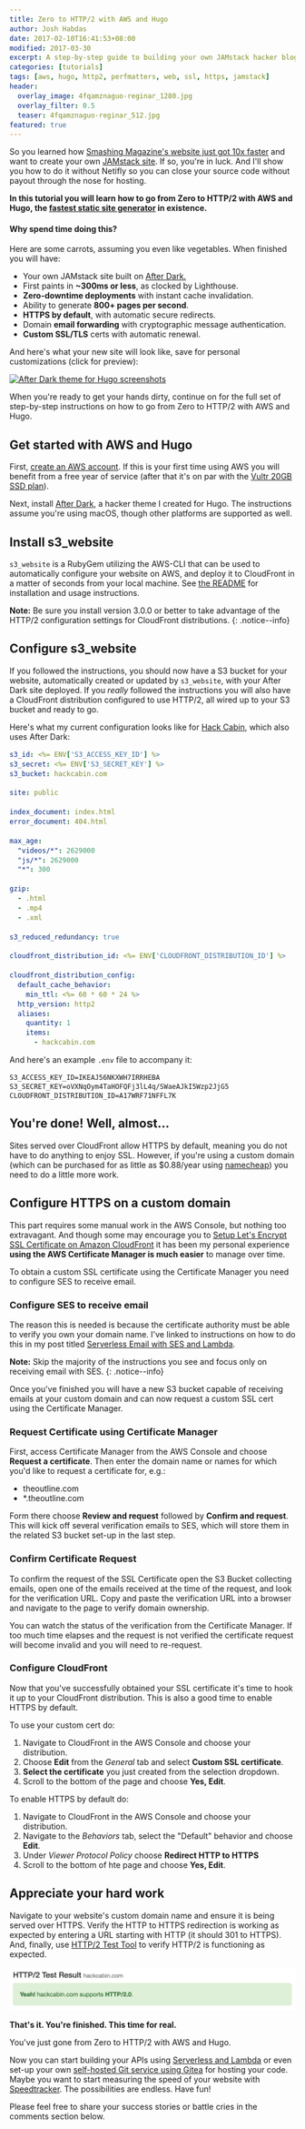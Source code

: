```yaml
---
title: Zero to HTTP/2 with AWS and Hugo
author: Josh Habdas
date: 2017-02-10T16:41:53+08:00
modified: 2017-03-30
excerpt: A step-by-step guide to building your own JAMstack hacker blog.
categories: [tutorials]
tags: [aws, hugo, http2, perfmatters, web, ssl, https, jamstack]
header:
  overlay_image: 4fqamznaguo-reginar_1280.jpg
  overlay_filter: 0.5
  teaser: 4fqamznaguo-reginar_512.jpg
featured: true
---
```


So you learned how <a target="_intro" href="https://www.netlify.com/blog/2017/03/16/smashing-magazine-just-got-10x-faster/" rel="noreferrer nofollow noopener">Smashing Magazine's website just got 10x faster</a> and want to create your own <a target="_intro" href="https://jamstack.org/" rel="noreferrer nofollow noopener">JAMstack site</a>. If so, you're in luck. And I'll show you how to do it without Netifly so you can close your source code without payout through the nose for hosting.

**In this tutorial you will learn how to go from Zero to HTTP/2 with AWS and Hugo, the [fastest static site generator](/best-jamstack-site-generator/) in existence.**

<aside class="notice--success">
  <h4>Why spend time doing this?</h4>
  <p>Here are some carrots, assuming you even like vegetables. When finished you will have:</p>
  <ul>
    <li>Your own JAMstack site built on <a href="http://go.habd.as/2n4mmjC">After Dark.</a></li>
    <li>First paints in <b>~300ms or less</b>, as clocked by Lighthouse.</li>
    <li><b>Zero-downtime deployments</b> with instant cache invalidation.</li>
    <li>Ability to generate <b>800+ pages per second</b>.</li>
    <li><b>HTTPS by default</b>, with automatic secure redirects.</li>
    <li>Domain <b>email forwarding</b> with cryptographic message authentication.</li>
    <li><b>Custom SSL/TLS</b> certs with automatic renewal.</li>
  </ul>
</aside>

And here's what your new site will look like, save for personal customizations (click for preview):

[![After Dark theme for Hugo screenshots](https://raw.githubusercontent.com/comfusion/after-dark/master/images/minimal-mac.png "After Dark running on a MacBook and iPhone")](https://hackcabin.com)

When you're ready to get your hands dirty, continue on for the full set of step-by-step instructions on how to go from Zero to HTTP/2 with AWS and Hugo.

## Get started with AWS and Hugo

First, [create an AWS account](https://portal.aws.amazon.com/gp/aws/developer/registration/). If this is your first time using AWS you will benefit from a free year of service (after that it's on par with the [Vultr 20GB SSD plan](http://go.habd.as/2oiL54G)).

Next, install [After Dark](https://github.com/comfusion/after-dark), a hacker   theme I created for Hugo. The instructions assume you're using macOS, though other platforms are supported as well.

## Install s3_website

`s3_website` is a RubyGem utilizing the AWS-CLI that can be used to automatically configure your website on AWS, and deploy it to CloudFront in a matter of seconds from your local machine. See [the README](https://github.com/laurilehmijoki/s3_website) for installation and usage instructions.

**Note:** Be sure you install version 3.0.0 or better to take advantage of the HTTP/2 configuration settings for CloudFront distributions.
{: .notice--info}

## Configure s3_website

If you followed the instructions, you should now have a S3 bucket for your website, automatically created or updated by `s3_website`, with your After Dark site deployed. If you _really_ followed the instructions you will also have a CloudFront distribution configured to use HTTP/2, all wired up to your S3 bucket and ready to go.

Here's what my current configuration looks like for [Hack Cabin](https://hackcabin.com), which also uses After Dark:

```yaml
s3_id: <%= ENV['S3_ACCESS_KEY_ID'] %>
s3_secret: <%= ENV['S3_SECRET_KEY'] %>
s3_bucket: hackcabin.com

site: public

index_document: index.html
error_document: 404.html

max_age:
  "videos/*": 2629000
  "js/*": 2629000
  "*": 300

gzip:
  - .html
  - .mp4
  - .xml

s3_reduced_redundancy: true

cloudfront_distribution_id: <%= ENV['CLOUDFRONT_DISTRIBUTION_ID'] %>

cloudfront_distribution_config:
  default_cache_behavior:
    min_ttl: <%= 60 * 60 * 24 %>
  http_version: http2
  aliases:
    quantity: 1
    items:
      - hackcabin.com

```

And here's an example `.env` file to accompany it:

```shell
S3_ACCESS_KEY_ID=IKEAJ56NKXWH7IRRHEBA
S3_SECRET_KEY=oVXNqOym4TaHOFQFj3lL4q/SWaeAJkI5Wzp2JjG5
CLOUDFRONT_DISTRIBUTION_ID=A17WRF71NFFL7K
```

## You're done! Well, almost...

Sites served over CloudFront allow HTTPS by default, meaning you do not have to do anything to enjoy SSL. However, if you're using a custom domain (which can be purchased for as little as $0.88/year using [namecheap](http://go.habd.as/2nioaFH)) you need to do a little more work.

## Configure HTTPS on a custom domain

This part requires some manual work in the AWS Console, but nothing too extravagant. And though some may encourage you to [Setup Let's Encrypt SSL Certificate on Amazon CloudFront](https://medium.com/@richardkall/setup-lets-encrypt-ssl-certificate-on-amazon-cloudfront-b217669987b2) it has been my personal experience **using the AWS Certificate Manager is much easier** to manage over time.

To obtain a custom SSL certificate using the Certificate Manager you need to configure SES to receive email.

### Configure SES to receive email

The reason this is needed is because the certificate authority must be able to verify you own your domain name. I've linked to instructions on how to do this in my post titled [Serverless Email with SES and Lambda](https://habd.as/serverless-email-forwards-ses-lambda-crash-course/#configure-ses-to-send-and-receive-email).

**Note:** Skip the majority of the instructions you see and focus only on receiving email with SES.
{: .notice--info}

Once you've finished you will have a new S3 bucket capable of receiving emails at your custom domain and can now request a custom SSL cert using the Certificate Manager.

### Request Certificate using Certificate Manager

First, access Certificate Manager from the AWS Console and choose **Request a certificate**. Then enter the domain name or names for which you'd like to request a certificate for, e.g.:

- theoutline.com
- \*.theoutline.com

Form there choose **Review and request** followed by **Confirm and request**. This will kick off several verification emails to SES, which will store them in the related S3 bucket set-up in the last step.

### Confirm Certificate Request

To confirm the request of the SSL Certificate open the S3 Bucket collecting emails, open one of the emails received at the time of the request, and look for the verification URL. Copy and paste the verification URL into a browser and navigate to the page to verify domain ownership.

You can watch the status of the verification from the Certificate Manager. If too much time elapses and the request is not verified the certificate request will become invalid and you will need to re-request.

### Configure CloudFront

Now that you've successfully obtained your SSL certificate it's time to hook it up to your CloudFront distribution. This is also a good time to enable HTTPS by default.

To use your custom cert do:

1. Navigate to CloudFront in the AWS Console and choose your distribution.
1. Choose **Edit** from the _General_ tab and select **Custom SSL certificate**.
1. **Select the certificate** you just created from the selection dropdown.
1. Scroll to the bottom of the page and choose **Yes, Edit**.

To enable HTTPS by default do:

1. Navigate to CloudFront in the AWS Console and choose your distribution.
1. Navigate to the _Behaviors_ tab, select the "Default" behavior and choose **Edit**.
1. Under _Viewer Protocol Policy_ choose **Redirect HTTP to HTTPS**
1. Scroll to the bottom of hte page and choose **Yes, Edit**.

## Appreciate your hard work

Navigate to your website's custom domain name and ensure it is being served over HTTPS. Verify the HTTP to HTTPS redirection is working as expected by entering a URL starting with HTTP (it should 301 to HTTPS). And, finally, use [HTTP/2 Test Tool](https://tools.keycdn.com/http2-test) to verify HTTP/2 is functioning as expected.

![HTTP/2 Test Proof](/images/hackcabin-http2-test.png)

**That's it. You're finished. This time for real.**

You've just gone from Zero to HTTP/2 with AWS and Hugo.

Now you can start building your APIs using [Serverless and Lambda](/serverless-email-forwards-ses-lambda-crash-course/) or even set-up your own [self-hosted Git service using Gitea](https://gitea.io/) for hosting your code. Maybe you want to start measuring the speed of your website with [Speedtracker](https://speedtracker.org). The possibilities are endless. Have fun!

Please feel free to share your success stories or battle cries in the comments section below.
